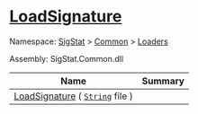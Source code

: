 # [LoadSignature](./ImageLoader-100663884.md)

Namespace: [SigStat]() > [Common](./../../README.md) > [Loaders](./../README.md)

Assembly: SigStat.Common.dll

| Name | Summary  |
| ------| -----------:|
| [LoadSignature](./ImageLoader-100663884.md) ( [`String`](https://docs.microsoft.com/en-us/dotnet/api/System.String) file ) | 
